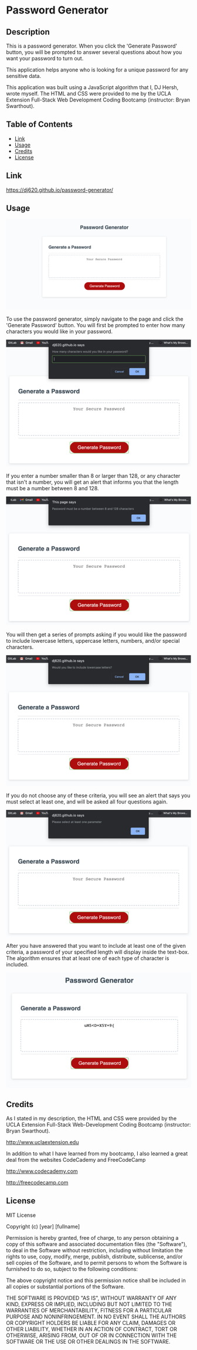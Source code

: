 # Password Generator

## Description

This is a password generator. When you click the 'Generate Password' button, you will be prompted to answer several questions about how you want your password to turn out.

This application helps anyone who is looking for a unique password for any sensitive data.

This application was built using a JavaScript algorithm that I, DJ Hersh, wrote myself. The HTML and CSS were provided to me by the UCLA Extension Full-Stack Web Development Coding Bootcamp (instructor: Bryan Swarthout).

## Table of Contents

* [Link](#link)
* [Usage](#usage)
* [Credits](#credits)
* [License](#license)

## Link

https://dj620.github.io/password-generator/

## Usage

![landing page screenshot](password-generator.png)

To use the password generator, simply navigate to the page and click the 'Generate Password' button. You will first be prompted to enter how many characters you would like in your password. 

![how many characters screenshot](length.png)

If you enter a number smaller than 8 or larger than 128, or any character that isn't a number, you will get an alert that informs you that the length must be a number between 8 and 128.

![length alert screenshot](length-alert.png)

You will then get a series of prompts asking if you would like the password to include lowercase letters, uppercase letters, numbers, and/or special characters. 

![criteria screenshot](criteria.png)

If you do not choose any of these criteria, you will see an alert that says you must select at least one, and will be asked all four questions again.

![criteria alert screenshot](criteria-alert.png)

After you have answered that you want to include at least one of the given criteria, a password of your specified length will display inside the text-box. The algorithm ensures that at least one of each type of character is included.

![result screenshot](result.png)

## Credits

As I stated in my description, the HTML and CSS were provided by the UCLA Extension Full-Stack Web-Development Coding Bootcamp (instructor: Bryan Swarthout).

http://www.uclaextension.edu

In addition to what I have learned from my bootcamp, I also learned a great deal from the websites CodeCademy and FreeCodeCamp

http://www.codecademy.com

http://freecodecamp.com

## License

MIT License

Copyright (c) [year] [fullname]

Permission is hereby granted, free of charge, to any person obtaining a copy
of this software and associated documentation files (the "Software"), to deal
in the Software without restriction, including without limitation the rights
to use, copy, modify, merge, publish, distribute, sublicense, and/or sell
copies of the Software, and to permit persons to whom the Software is
furnished to do so, subject to the following conditions:

The above copyright notice and this permission notice shall be included in all
copies or substantial portions of the Software.

THE SOFTWARE IS PROVIDED "AS IS", WITHOUT WARRANTY OF ANY KIND, EXPRESS OR
IMPLIED, INCLUDING BUT NOT LIMITED TO THE WARRANTIES OF MERCHANTABILITY,
FITNESS FOR A PARTICULAR PURPOSE AND NONINFRINGEMENT. IN NO EVENT SHALL THE
AUTHORS OR COPYRIGHT HOLDERS BE LIABLE FOR ANY CLAIM, DAMAGES OR OTHER
LIABILITY, WHETHER IN AN ACTION OF CONTRACT, TORT OR OTHERWISE, ARISING FROM,
OUT OF OR IN CONNECTION WITH THE SOFTWARE OR THE USE OR OTHER DEALINGS IN THE
SOFTWARE.
